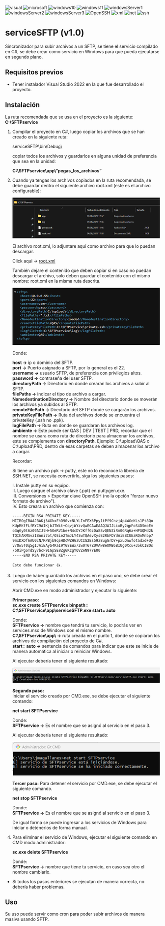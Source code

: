 ![visual](https://img.shields.io/badge/Visual_Studio-2022-blue)
![microsoft](https://img.shields.io/badge/Microsoft-yellowgreen)
![windows10](https://img.shields.io/badge/windows_10-success)
![windows11](https://img.shields.io/badge/windows_11-success)
![windowsServer1](https://img.shields.io/badge/windows_server_2012-success)
![windowsServer2](https://img.shields.io/badge/windows_server_2016-success)
![windowsServer3](https://img.shields.io/badge/windows_server_2019-success)
![OpenSSH](https://img.shields.io/badge/OpenSSH-important)
![xml](https://img.shields.io/badge/XML-important)
![net](https://img.shields.io/badge/.NET_Framework-v4.0-important)
![ssh](https://img.shields.io/badge/SSH.NET-2020.0.2-important)

# serviceSFTP (v1.0)

Sincronizador para subir archivos a un SFTP, se tiene el servicio compilado en C#, se debe crear como servicio en Windows para que pueda ejecutarse en segundo plano.

## Requisitos previos

* Tener instalador Visual Studio 2022 en la que fue desarrollado el proyecto.

## Instalación

La ruta recomendada que se usa en el proyecto es la siguiente: **C:\SFTPservice**

1.	Compilar el proyecto en C#, luego copiar los archivos que se han creado en la siguiente ruta:

  	serviceSFTP\bin\Debug\
  	
    copiar todos los archivos y guardarlos en alguna unidad de preferencia que sea en la unidad:

  	**C:\SFTPservice\app\”pegas_los_archivos”**

2.	Cuando ya tengas los archivos copiados en la ruta recomendada, se debe guardar dentro el siguiente archivo root.xml (este es el archivo configurable):

    ![Alt text](img/image.png)
  	
  	El archivo root.xml, lo adjuntare aquí como archivo para que lo puedan descargar.
  	
    Click aqui -> [root.xml](archivos/root.xml)

  	También dejare el contenido que deben copiar si en caso no puedan descargar el archivo, solo deben guardar el contenido con el mismo nombre: root.xml en la misma ruta descrita.

    ![img-estructura-xml-serviceSFTP](img/image-1.png)

    Donde:
  	
    **host ->** ip o dominio del SFTP.  
    **port ->** Puerto asignado a SFTP, por lo general es el 22.  
    **username ->** usuario SFTP, de preferencia con privilegios altos.  
    **password ->** contraseña del user SFTP.  
    **directoryPath ->** Directorio en donde crearan los archivos a subir al SFTP.  
    **filePaths ->** indicar el tipo de archivo a cargar.  
    **NamedestinationDirectory ->** Nombre del directorio donde se moverán los archivos ya subidos al SFTP.  
    **remoteFilePath ->** Directorio del SFTP donde se cargarán los archivos.  
  	**privateKeyFilePath ->** Ruta del archivos donde se encuentra el privateKey (.ssh no .ppk).  
    **logFilePath ->** Ruta en donde se guardaran los archivos log.  
	**ambiente ->** Este puede ser QAS | DEV | TEST | PRD, recordar que el nombre se usara como ruta de directorio para almacenar los archivos, este se complementa con **directoryPath**. Ejemplo: C:\upload\QAS o C:\upload\PRD, dentro de esas carpetas se deben almacenar los archivo a cargar.  

    Recordar:
  	
    Si tiene un archivo ppk -> putty, este no lo reconoce la libreria de SSH.NET, se necesita convertirlo, siga los siguientes pasos:
    
      I. Instale putty en su equipo.  
     II. Luego cargue el archivo clave (.ppt) en puttygen.exe.  
    III. Conversiones > Exportar clave OpenSSH (no la opción "forzar nuevo formato de archivo").  
     IV. Esto creara un archivo que comienza con:  
     ```
    -----BEGIN RSA PRIVATE KEY-----  
    MIIBOgIBAAJBAKj34GkxFhD90vcNLYLInFEX6Ppy1tPf9Cnzj4p4WGeKLs1Pt8Qu  
    KUpRKfFLfRYC9AIKjbJTWit+CqvjWYzvQwECAwEAAQJAIJLixBy2qpFoS4DSmoEm  
    o3qGy0t6z09AIJtH+5OeRV1be+N4cDYJKffGzDa88vQENZiRm0GRq6a+HPGQMd2k  
    TQIhAKMSvzIBnni7ot/OSie2TmJLY4SwTQAevXysE2RbFDYdAiEBCUEaRQnMnbp7  
    9mxDXDf6AU0cN/RPBjb9qSHDcWZHGzUCIG2Es59z8ugGrDY+pxLQnwfotadxd+Uy  
    v/Ow5T0q5gIJAiEAyS4RaI9YG8EWx/2w0T67ZUVAw8eOMB6BIUg0Xcu+3okCIBOs  
    /5OiPgoTdSy7bcF9IGpSE8ZgGKzgYQVZeN97YE00  
    -----END RSA PRIVATE KEY-----
    
    Esto debe funcionar 👍.  
3.	Luego de haber guardado los archivos en el paso uno, se debe crear el servicio con los siguientes comandos en Windows:

    Abrir CMD.exe en modo administrador y ejecutar lo siguiente:

    **Primer paso:**  
    **sc.exe create SFTPservice binpath= C:\SFTPservice\app\serviceSFTP.exe start= auto**
    
    Donde:  
    **SFTPservice ->** nombre que tendrá tu servicio, lo podrás ver en services.msc de Windows con el mismo nombre.  
    **C:\SFTPservice\app\ ->** ruta creada en el punto 1, donde se copiaron los archivos de compilación del proyecto de C#.  
    **start= auto ->** sentencia de comandos para indicar que este se inicie de manera automática al iniciar o reiniciar Windows.  
    
    Al ejecutar debería tener el siguiente resultado:
  	
    ![img-crear-service](img/image-2.png)

    **Segundo paso:**  
    Iniciar el servicio creado por CMD.exe, se debe ejecutar el siguiente comando:
    
    **net start SFTPservice**
    
    Donde:  
    **SFTPservice ->** Es el nombre que se asignó al servicio en el paso 3.
    
    Al ejecutar debería tener el siguiente resultado:

  	![img-iniciar-service](img/image-3.png)

    **Tercer paso:**
    Para detener el servicio por CMD.exe, se debe ejecutar el siguiente comando.
    
    **net stop SFTPservice**
    
    Donde:  
    **SFTPservice ->** Es el nombre que se asignó al servicio en el paso 3.  
    
    De igual forma se puede ingresar a los servicios de Windows para iniciar o detenerlos de forma manual.

4.	Para eliminar el servicio de Windows, ejecutar el siguiente comando en CMD modo administrador:

    **sc.exe delete SFTPservice**
    
    Donde:  
    **SFTPservice ->** nombre que tiene tu servicio, en caso sea otro el nombre cambiarlo.
  	
* Si todos los pasos enteriores se ejecutan de manera correcta, no debería haber problemas.

## Uso

Su uso puede servir como cron para poder subir archivos de manera masiva usando SFTP.
